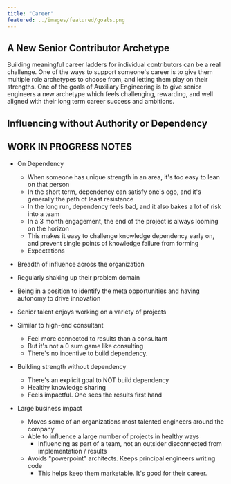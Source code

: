 ```yaml
---
title: "Career"
featured: ../images/featured/goals.png
---
```


## A New Senior Contributor Archetype

Building meaningful career ladders for individual contributors can be a real
challenge. One of the ways to support someone's career is to give them multiple
role archetypes to choose from, and letting them play on their strengths. One of
the goals of Auxiliary Engineering is to give senior engineers a new archetype
which feels challenging, rewarding, and well aligned with their long term career
success and ambitions.

## Influencing without Authority or Dependency

## WORK IN PROGRESS NOTES

- On Dependency
  - When someone has unique strength in an area, it's too easy to lean on that
    person
  - In the short term, dependency can satisfy one's ego, and it's generally the
    path of least resistance
  - In the long run, dependency feels bad, and it also bakes a lot of risk into
    a team
  - In a 3 month engagement, the end of the project is always looming on the
    horizon
  - This makes it easy to challenge knowledge dependency early on, and prevent
    single points of knowledge failure from forming
  - Expectations

- Breadth of influence across the organization
- Regularly shaking up their problem domain
- Being in a position to identify the meta opportunities and having autonomy to
  drive innovation

- Senior talent enjoys working on a variety of projects
- Similar to high-end consultant
  - Feel more connected to results than a consultant
  - But it's not a 0 sum game like consulting
  - There's no incentive to build dependency.
- Building strength without dependency
  - There's an explicit goal to NOT build dependency
  - Healthy knowledge sharing
  - Feels impactful. One sees the results first hand
- Large business impact
  - Moves some of an organizations most talented engineers around the company
  - Able to influence a large number of projects in healthy ways
    - Influencing as part of a team, not an outsider disconnected from
      implementation / results
  - Avoids "powerpoint" architects. Keeps principal engineers writing code
    - This helps keep them marketable. It's good for their career.
